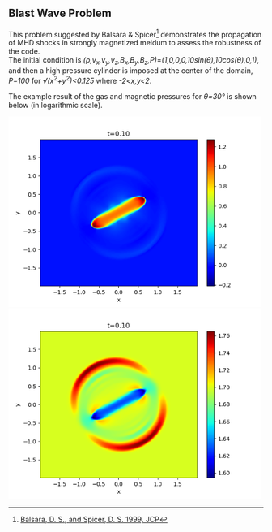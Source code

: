 ## Blast Wave Problem

This problem suggested by Balsara & Spicer[^1] demonstrates the propagation of MHD shocks in strongly magnetized meidum to assess the robustness of the code.<br>
The initial condition is *(&rho;,v<sub>x</sub>,v<sub>y</sub>,v<sub>z</sub>,B<sub>x</sub>,B<sub>y</sub>,B<sub>z</sub>,P)*=*(1,0,0,0,10sin(&theta;),10cos(&theta;),0,1)*, and then a high pressure cylinder is imposed at the center of the domain, *P=100* for *&radic;(x<sup>2</sup>+y<sup>2</sup>)<0.125* where *-2<x,y<2*.

The example result of the gas and magnetic pressures for *&theta;=30&deg;* is shown below (in logarithmic scale).

<img src="../../imgs/blast/Figure_1.png" alt="Gas pressure in blast wave" width="500px"> <img src="../../imgs/blast/Figure_2.png" alt="Magnetic pressure in blast wave" width="500px">

[^1]: [Balsara, D. S., and Spicer, D. S. 1999, JCP](https://www.sciencedirect.com/science/article/abs/pii/S0021999198961538?via%3Dihub)
